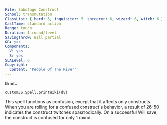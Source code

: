 ```yaml
---
File: Sabotage Construct
School: transmutation
ClassList: { bard: 5, inquisitor: 5, sorcerer: 6, wizard: 6, witch: 6 }
CastTime: standard action
Range: touch
Duration: 1 round/level
SavingThrow: Will partial
SR: yes
Components:
  V: yes
  S: yes
SLALevel: 6
Copyright:
  Content: "People Of The River"
---
```

Brief:: 

```dataviewjs
customJS.Spell.printWiki(dv)
```

This spell functions as confusion, except that it affects only constructs. When you are rolling for a confused construct's behavior, a result of 26-50 indicates the construct twitches spasmodically. On a successful Will save, the construct is confused for only 1 round.
